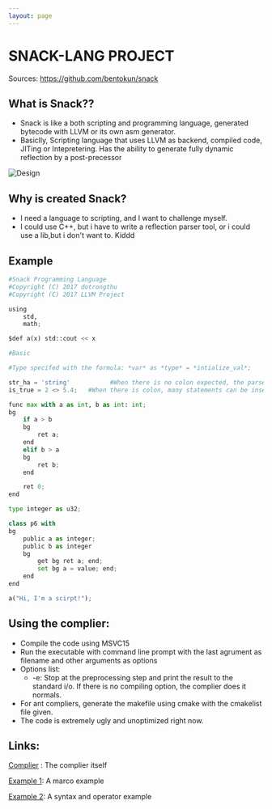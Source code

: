 ```yaml
---
layout: page
---
```


# SNACK-LANG PROJECT
Sources: <https://github.com/bentokun/snack>

## What is Snack??
- Snack is like a both scripting and programming language, generated
bytecode with LLVM or its own asm generator.
- Basiclly, Scripting language that uses LLVM as backend, compiled code, JITing or Intepretering. 
Has the ability to generate fully dynamic reflection by a post-precessor

![Design](https://github.com/bentokun/snack/raw/master/design.png)

## Why is created Snack?
- I need a language to scripting, and I want to challenge myself.
- I could use C++, but i have to write a reflection parser tool, or i could
use a lib,but i don't want to. Kiddd

## Example

```python
#Snack Programming Language
#Copyright (C) 2017 dotrongthu
#Copyright (C) 2017 LLVM Project

using 
	std,
	math;

$def a(x) std::cout << x

#Basic

#Type specifed with the formula: *var* as *type* = *intialize_val*; 

str_ha = 'string'           #When there is no colon expected, the parser intended it's one line only. Any statement expect comment will be marked as error
is_true = 2 <> 5.4;   #When there is colon, many statements can be inserted. Statements after a comment will be considered as comments

func max with a as int, b as int: int; 
bg
	if a > b 
	bg
		ret a;
	end
	elif b > a
	bg
		ret b;
	end

	ret 0;
end

type integer as u32;

class p6 with
bg
	public a as integer;
	public b as integer 
	bg
		get bg ret a; end;
		set bg a = value; end;
	end
end

a("Hi, I'm a scirpt!");

```
## Using the complier:
- Compile the code using MSVC15
- Run the executable with command line prompt with the last agrument as filename and other arguments as options
- Options list:
	* -e: Stop at the preprocessing step and print the result to the standard i/o. If there is no compiling option, the complier does it normals.
- For ant compliers, generate the makefile using cmake with the cmakelist file given.
- The code is extremely ugly and unoptimized right now.


## Links:
[Complier](https://github.com/bentokun/bentokun.github.io/raw/master/files/Snack.exe) : The complier itself

[Example 1](https://github.com/bentokun/bentokun.github.io/raw/master/files/script.sn): A marco example

[Example 2](https://github.com/bentokun/bentokun.github.io/raw/master/files/script2.sn): A syntax and operator example